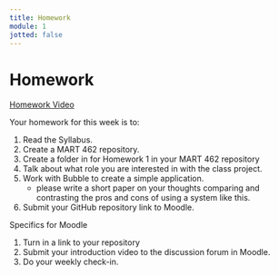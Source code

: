 ```yaml
---
title: Homework
module: 1
jotted: false
---
```


# Homework

<!-- rebuild video -->
<a href="" data-lity>Homework Video</a>

Your homework for this week is to:

<!-- make the kahoot a challenge -->

1. Read the Syllabus.
2. Create a MART 462 repository.
3. Create a folder in for Homework 1 in your MART 462 repository
4. Talk about what role you are interested in with the class project.
5. Work with Bubble to create a simple application.
    - please write a short paper on your thoughts comparing and contrasting the pros and cons of using a system like this.
6. Submit your GitHub repository link to Moodle.

Specifics for Moodle

1. Turn in a link to your repository
2. Submit your introduction video to the discussion forum in Moodle.
3. Do your weekly check-in.